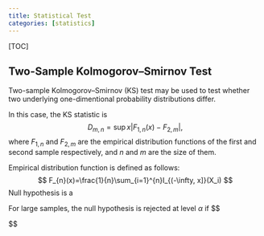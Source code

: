 ```yaml
---
title: Statistical Test
categories: [statistics]
---
```


[TOC]

## Two-Sample Kolmogorov–Smirnov Test

Two-sample Kolmogorov–Smirnov (KS) test may be used to test whether two underlying one-dimentional probability distributions differ.

In this case, the KS statistic is 
$$
D_{m,n}=\sup{x} |F_{1,n}(x)-F_{2,m}|,
$$
where $F_{1,n}$ and $F_{2,m}$ are the empirical distribution functions of the first and second sample respectively, and $n$ and $m$ are the size of them.

Empirical distribution function is defined as follows:
$$
F_{n}(x)=\frac{1}{n}\sum_{i=1}^{n}I_{(-\infty, x]}(X_i)
$$
Null hypothesis is a 

For large samples, the null hypothesis is rejected at level $\alpha$ if 
$$

$$
